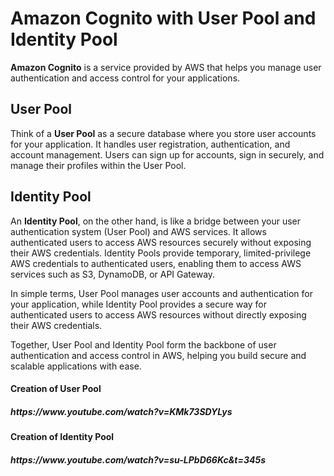 <body>
  <h1>Amazon Cognito with User Pool and Identity Pool</h1>
  <p><strong>Amazon Cognito</strong> is a service provided by AWS that helps you manage user authentication and access control for your applications.</p>
  <h2>User Pool</h2>
  <p>Think of a <strong>User Pool</strong> as a secure database where you store user accounts for your application. It handles user registration, authentication, and account management. Users can sign up for accounts, sign in securely, and manage their profiles within the User Pool.</p>
  <h2>Identity Pool</h2>
  <p>An <strong>Identity Pool</strong>, on the other hand, is like a bridge between your user authentication system (User Pool) and AWS services. It allows authenticated users to access AWS resources securely without exposing their AWS credentials. Identity Pools provide temporary, limited-privilege AWS credentials to authenticated users, enabling them to access AWS services such as S3, DynamoDB, or API Gateway.</p>
  <p>In simple terms, User Pool manages user accounts and authentication for your application, while Identity Pool provides a secure way for authenticated users to access AWS resources without directly exposing their AWS credentials.</p>
  <p>Together, User Pool and Identity Pool form the backbone of user authentication and access control in AWS, helping you build secure and scalable applications with ease.</p>

  <h4>Creation of User Pool</h4>
<h5>https://www.youtube.com/watch?v=KMk73SDYLys</h5>

<h4>Creation of Identity Pool</h4>
<h5>https://www.youtube.com/watch?v=su-LPbD66Kc&t=345s</h5>

</body>
</html>
